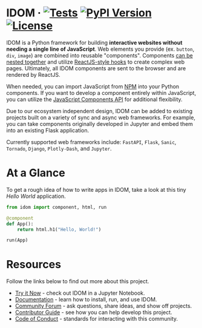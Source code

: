 # IDOM &middot; [![Tests](https://github.com/idom-team/idom/workflows/Test/badge.svg?event=push)](https://github.com/idom-team/idom/actions?query=workflow%3ATest) [![PyPI Version](https://img.shields.io/pypi/v/idom.svg)](https://pypi.python.org/pypi/idom) [![License](https://img.shields.io/badge/License-MIT-purple.svg)](https://github.com/idom-team/idom/blob/main/LICENSE)

IDOM is a Python framework for building **interactive websites without needing a single line of JavaScript**. Web elements you provide (ex. `button`, `div`, `image`) are combined into reusable "components". Components [can be nested together](https://idom-docs.herokuapp.com/docs/guides/creating-interfaces/your-first-components/index.html#conditional-rendering) and utilize [ReactJS-style hooks](https://idom-docs.herokuapp.com/docs/reference/hooks-api.html) to create complex web pages. Ultimately, all IDOM components are sent to the browser and are rendered by ReactJS.

When needed, you can import JavaScript from [NPM](https://idom-docs.herokuapp.com/docs/guides/escape-hatches/javascript-components.html#dynamically-loaded-components) into your Python components. If you want to develop a component entirely within JavaScript, you can utilize the [JavaScript Components API](https://idom-docs.herokuapp.com/docs/guides/escape-hatches/javascript-components.html#custom-javascript-components) for additional flexibility.

Due to our ecosystem independent design, IDOM can be added to existing projects built on a variety of sync and async web frameworks. For example, you can take components originally developed in Jupyter and embed them into an existing Flask application.

Currently supported web frameworks include: `FastAPI`, `Flask`, `Sanic`, `Tornado`, `Django`, `Plotly-Dash`, and `Jupyter`.

# At a Glance

To get a rough idea of how to write apps in IDOM, take a look at this tiny _Hello World_ application.

```python
from idom import component, html, run

@component
def App():
    return html.h1("Hello, World!")

run(App)
```

# Resources

Follow the links below to find out more about this project.

-   [Try it Now](https://mybinder.org/v2/gh/idom-team/idom-jupyter/main?urlpath=lab/tree/notebooks/introduction.ipynb) - check out IDOM in a Jupyter Notebook.
-   [Documentation](https://idom-docs.herokuapp.com/) - learn how to install, run, and use IDOM.
-   [Community Forum](https://github.com/idom-team/idom/discussions) - ask questions, share ideas, and show off projects.
-   [Contributor Guide](https://idom-docs.herokuapp.com/docs/developing-idom/contributor-guide.html) - see how you can help develop this project.
-   [Code of Conduct](https://github.com/idom-team/idom/blob/main/CODE_OF_CONDUCT.md) - standards for interacting with this community.
